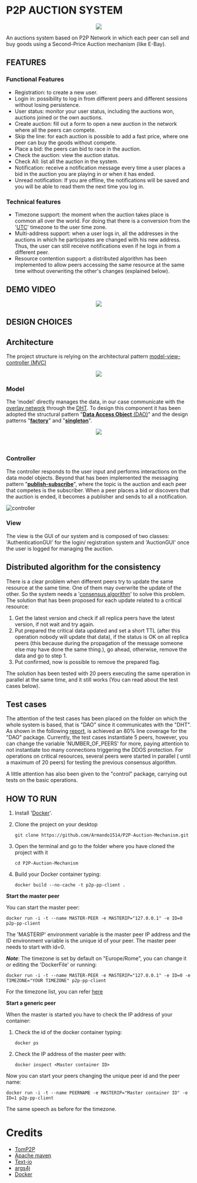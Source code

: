 # P2P AUCTION SYSTEM

<p align="center">
  <img src="http://ferrara.link/img/p2pAuctionMechanism2020/logo.jpg">
</p>

An auctions system based on P2P Network in which each peer can sell and buy goods using a Second-Price Auction mechanism (like E-Bay).

## FEATURES

### Functional Features

- Registration: to create a new user.
- Login in: possibility to log in from different peers and different sessions without losing persistence.
- User status: monitor your user status, including the auctions won, auctions joined or the own auctions.
- Create auction:  fill out a form to open a new auction in the network where all the peers can compete.
- Skip the line: for each auction is possible to add a fast price, where one peer can buy the goods without compete.
- Place a bid: the peers can bid to race in the auction.
- Check the auction:  view the auction status.
- Check All: list all the auction in the system.
- Notification: receive a notification message every time a user places a bid in the auction you are playing in or when it has ended.
- Unread notification: If you are offline, the notifications will be saved and you will be able to read them the next time you log in.

### Technical features

- Timezone support:  the moment when the auction takes place is common all over the world. For doing that there is a conversion from the '[UTC](https://en.wikipedia.org/wiki/Coordinated_Universal_Time)' timezone to the user time zone.
- Multi-address support:  when a user logs in, all the addresses in the auctions in which he participates are changed with his new address. Thus, the user can still receive notifications even if he logs in from a different peer.
- Resource contention support: a distributed algorithm has been implemented to allow peers accessing the same resource at the same time without overwriting the other's changes (explained below).

## DEMO VIDEO

<p align="center">
    <a href="http://ferrara.link/img/p2pAuctionMechanism2020/video-p2p-auction.mp4"><img src="http://ferrara.link/img/p2pAuctionMechanism2020/video.png"></a></p>



## DESIGN CHOICES

## Architecture

The project structure is relying on the architectural pattern [model-view-controller (MVC)](https://en.wikipedia.org/wiki/Model%E2%80%93view%E2%80%93controller)

<p align="center">
  <img src="http://ferrara.link/img/p2pAuctionMechanism2020/mvc.png">
</p>

### Model

The 'model' directly manages the data, in our case communicate with the [overlay network](https://en.wikipedia.org/wiki/Overlay_network) through the [DHT](https://en.wikipedia.org/wiki/Distributed_hash_table). To design this component it has been adopted the structural pattern  "[**Data Access Object** (DAO)](https://www.oracle.com/technetwork/java/dataaccessobject-138824.html)" and the design patterns "[**factory**](https://www.tutorialspoint.com/design_pattern/factory_pattern.htm)" and "[**singleton**](https://www.tutorialspoint.com/design_pattern/singleton_pattern.htm)".    



<p align="center">
  <img src="http://ferrara.link/img/p2pAuctionMechanism2020/DAO.jpg">
</p>



​            

### Controller 

The controller responds to the user input and performs interactions on the data model objects.  Beyond that has been implemented the messaging pattern "[**publish-subscribe**](https://en.wikipedia.org/wiki/Publish%E2%80%93subscribe_pattern)", where the topic is the auction and each peer that competes is the subscriber. When a peer places a bid or discovers that the auction is ended, it becomes a publisher and sends to all a notification.

 ![controller](http://ferrara.link/img/p2pAuctionMechanism2020/control.jpg)                       

### View

The view is the GUI of our system and is composed of two classes: 'AuthenticationGUI' for the login/ registration system and 'AuctionGUI' once the user is logged for managing the auction.

## Distributed algorithm for the consistency

There is a clear problem when different peers try to update the same resource at the same time. One of them may overwrite the update of the other. So the system needs a '[consensus algorithm](https://whatis.techtarget.com/definition/consensus-algorithm)' to solve this problem. The solution that has been proposed for each update related to a critical resource: 

1. Get the latest version and check if all replica peers have the latest version, if not wait and try again.
2. Put prepared the critical data updated and set a short TTL (after this operation nobody will update that data), if the status is OK on all replica peers (this because during the propagation of the message someone else may have done the same thing.), go ahead, otherwise, remove the data and go to step 1.
3. Put confirmed, now is possible to remove the prepared flag.

The solution has been tested with 20 peers executing the same operation in parallel at the same time, and it still works (You can read about the test cases below).

## Test cases

The attention of the test cases has been placed on the folder on which the whole system is based, that is "DAO" since it communicates with the "DHT".
As shown in the following [report](http://ferrara.link/img/p2pAuctionMechanism2020/tests.jpg), is achieved an 80% line coverage for the "DAO" package. Currently, the test cases instantiate 5 peers, however, you can change the variable 'NUMBER_OF_PEERS' for more, paying attention to not instantiate too many connections triggering the DDOS protection. For operations on critical resources, several peers were started in parallel ( until a maximum of 20 peers) for testing the previous consensus algorithm. 

A little attention has also been given to the "control" package, carrying out tests on the basic operations.

## HOW TO RUN

1. Install '[Docker](https://docs.docker.com/install/)'.

2. Clone the project on your desktop 

   ```
   git clone https://github.com/Armando1514/P2P-Auction-Mechanism.git
   ```

3. Open the terminal and go to the folder where you have cloned the project with it 

   ```
   cd P2P-Auction-Mechanism
   ```

4. Build your Docker container typing: 

   ```
   docker build --no-cache -t p2p-pp-client .
   ```

    

**Start the master peer**

You can start the master peer:

```
docker run -i -t --name MASTER-PEER -e MASTERIP="127.0.0.1" -e ID=0 p2p-pp-client
```

The 'MASTERIP' environment variable is the master peer IP address and the ID environment variable is the unique id of your peer. The master peer needs to start with id=0. 

***Note***: The timezone is set by default on "Europe/Rome", you can change it or editing the 'DockerFile' or running:

```
docker run -i -t --name MASTER-PEER -e MASTERIP="127.0.0.1" -e ID=0 -e TIMEZONE="YOUR TIMEZONE" p2p-pp-client
```

For the timezone list, you can refer [here](https://garygregory.wordpress.com/2013/06/18/what-are-the-java-timezone-ids/)

**Start a generic peer**

When the master is started you have to check the IP address of your container:

1. Check the id of the docker container typing: 

   ```
   docker ps
   ```

2. Check the IP address of the master peer with: 

   ```
   docker inspect <Master container ID> 
   ```

Now you can start your peers changing the unique peer id and the peer name:

```
docker run -i -t --name PEERNAME -e MASTERIP="Master container ID" -e ID=1 p2p-pp-client
```

The same speech as before for the timezone.

# Credits

- [TomP2P](https://github.com/tomp2p/TomP2P)
- [Apache maven](https://github.com/apache/maven)
- [Text-io](https://github.com/beryx/text-io)
- [args4j](https://github.com/kohsuke/args4j)
- [Docker](https://www.docker.com/)